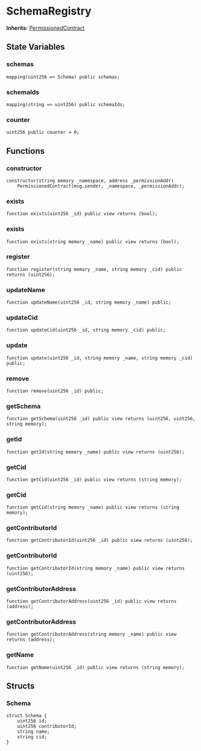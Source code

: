 # SchemaRegistry
**Inherits:**
[PermissionedContract](/contracts/PermissionedContract#31)


## State Variables
### schemas

```solidity
mapping(uint256 => Schema) public schemas;
```


### schemaIds

```solidity
mapping(string => uint256) public schemaIds;
```


### counter

```solidity
uint256 public counter = 0;
```


## Functions
### constructor


```solidity
constructor(string memory _namespace, address _permissionAddr)
    PermissionedContract(msg.sender, _namespace, _permissionAddr);
```

### exists


```solidity
function exists(uint256 _id) public view returns (bool);
```

### exists


```solidity
function exists(string memory _name) public view returns (bool);
```

### register


```solidity
function register(string memory _name, string memory _cid) public returns (uint256);
```

### updateName


```solidity
function updateName(uint256 _id, string memory _name) public;
```

### updateCid


```solidity
function updateCid(uint256 _id, string memory _cid) public;
```

### update


```solidity
function update(uint256 _id, string memory _name, string memory _cid) public;
```

### remove


```solidity
function remove(uint256 _id) public;
```

### getSchema


```solidity
function getSchema(uint256 _id) public view returns (uint256, uint256, string memory);
```

### getId


```solidity
function getId(string memory _name) public view returns (uint256);
```

### getCid


```solidity
function getCid(uint256 _id) public view returns (string memory);
```

### getCid


```solidity
function getCid(string memory _name) public view returns (string memory);
```

### getContributorId


```solidity
function getContributorId(uint256 _id) public view returns (uint256);
```

### getContributorId


```solidity
function getContributorId(string memory _name) public view returns (uint256);
```

### getContributorAddress


```solidity
function getContributorAddress(uint256 _id) public view returns (address);
```

### getContributorAddress


```solidity
function getContributorAddress(string memory _name) public view returns (address);
```

### getName


```solidity
function getName(uint256 _id) public view returns (string memory);
```

## Structs
### Schema

```solidity
struct Schema {
    uint256 id;
    uint256 contributorId;
    string name;
    string cid;
}
```

